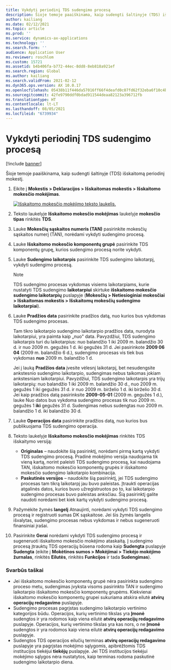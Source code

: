 ```yaml
---
title: Vykdyti periodinį TDS sudengimo procesą
description: Šioje temoje paaiškinama, kaip sudengti šaltinyje (TDS) išskaitomą periodinį mokestį.
author: kailiang
ms.date: 02/12/2021
ms.topic: article
ms.prod: ''
ms.service: dynamics-ax-applications
ms.technology: ''
ms.search.form: ''
audience: Application User
ms.reviewer: roschlom
ms.custom: 15721
ms.assetid: b4b406fa-b772-44ec-8dd8-8eb818a921ef
ms.search.region: Global
ms.author: kailiang
ms.search.validFrom: 2021-02-12
ms.dyn365.ops.version: AX 10.0.17
ms.openlocfilehash: 05438b11f446da57016ff66f4deafd0c07fd62f32eba6f10c4b08b3f1de88e6b
ms.sourcegitcommit: 42fe9790ddf0bdad911544deaa82123a396712fb
ms.translationtype: HT
ms.contentlocale: lt-LT
ms.lasthandoff: 08/05/2021
ms.locfileid: "6739934"
---
```

# <a name="run-the-periodic-tds-settlement-process"></a>Vykdyti periodinį TDS sudengimo procesą

[!include [banner](../includes/banner.md)]

Šioje temoje paaiškinama, kaip sudengti šaltinyje (TDS) išskaitomą periodinį mokestį.

1. Eikite į **Mokestis \> Deklaracijos \> Išskaitomas mokestis \> Išskaitomo mokesčio mokėjimas**.

    [![Išskaitomo mokesčio mokėjimo teksto laukelis.](./media/apac-ind-TDS-47.png)](./media/apac-ind-TDS-47.png)

2. Teksto laukelyje **Išskaitomo mokesčio mokėjimas** laukelyje **mokesčio tipas** rinkitės **TDS**.
3. Lauke **Mokesčių sąskaitos numeris (TAN)** pasirinkite mokesčių sąskaitos numerį (TAN), norėdami vykdyti sudengimo procesą.
4. Lauke **Išskaitomo mokesčio komponentų grupė** pasirinkite TDS komponentų grupę, kurios sudengimo procesą norite vykdyti.
5. Lauke **Sudengimo laikotarpis** pasirinkite TDS sudengimo laikotarpį, vykdyti sudengimo procesą.

    > [!NOTE]
    > TDS sudengimo procesas vykdomas visiems laikotarpiams, kurie nustatyti TDS sudengimo **laikotarpiui** skirtuke **išskaitomo mokesčio sudengimo laikotarpių** puslapyje (**Mokesčių \> Netiesioginiai mokesčiai \> Išskaitomas mokestis \> Išskaitomų mokesčių sudengimo laikotarpiai**).

6. Lauke **Pradžios data** pasirinkite pradžios datą, nuo kurios bus vykdomas TDS sudengimo procesas.

    Tam tikro laikotarpio sudengimo laikotarpio pradžios data, nurodyta laikotarpiui, yra paimta kaip „nuo" data. Pavyzdžiui, TDS sudengimo laikotarpis turi du laikotarpius: nuo balandžio 1 iki 2009 m. balandžio 30 d. ir nuo 2009 m. gegužės 1 d. iki gegužės 31 d. Jei pasirinkote **2009 06 04** (2009 m. balandžio 6 d.), sudengimo procesas vis tiek bus vykdomas **nuo** 2009 m. balandžio 1 d.

    Jei į lauką **Pradžios data** įvesite vėlesnį laikotarpį, bet nesudengsite ankstesnio sudengimo laikotarpio, sudengimas nebus taikomas jokiam ankstesniam laikotarpiui. Pavyzdžiui, TDS sudengimo laikotarpis yra trijų laikotarpių: nuo balandžio 1 iki 2009 m. balandžio 30 d., nuo 2009 m. gegužės 1 iki gegužės 31 d. ir nuo 2009 m. birželio 1 d. iki birželio 30 d. Jei kaip pradžios datą pasirinksite **2009-05-01** (2009 m. gegužės 1 d.), lauke Nuo datos bus vykdoma sudengimo procesas tik nuo 2009 m. gegužės 1 **iki** gegužės 31 d. Sudengimas nebus sudengtas nuo 2009 m. balandžio 1 d. iki balandžio 30 d.

7. Lauke **Operacijos data** pasirinkite pradžios datą, nuo kurios bus publikuojama TDS sudengimo operacija.
8. Teksto laukelyje **Išskaitomo mokesčio mokėjimas** rinkitės TDS išskaitymo versiją:

     - **Originalas** – naudokite šią pasirinktį, norėdami pirmą kartą vykdyti TDS sudengimo procesą. Pradinė mokėjimo versija naudojama tik vieną kartą, norint paleisti TDS sudengimo procesą, kai naudojama TAN, išskaitomo mokesčio komponentų grupės ir išskaitomo mokesčio sudengimo laikotarpio kombinacija.
    - **Paskutinės versijos** – naudokite šią pasirinktį, jei TDS sudengimo procesas tam tikrą laikotarpį jau buvo paleistas. Įtraukti operacijas atgalinės datos, kurios buvo užregistruotos po to, kai laikotarpio sudengimo procesas buvo paleistas anksčiau. Šią pasirinktį galite naudoti norėdami bet kiek kartų vykdyti sudengimo procesą.

9. Pažymėkite žymės **langelį** Atnaujinti, norėdami vykdyti TDS sudengimo procesą ir registruoti sumas DK sąskaitose. Jei šis žymės langelis išvalytas, sudengimo procesas nebus vykdomas ir nebus sugeneruoti finansiniai įrašai.
10. Pasirinkite **Gerai** norėdami vykdyti TDS sudengimo procesą ir sugeneruoti išskaitomo mokesčio mokėjimo ataskaitą. Į sudengimo procesą įtrauktų TDS operacijų būsena rodoma kaip **Sudengta** puslapyje **Sudengta** (eikite į **Mokėtinos sumos \> Mokėjimai \> Tiekėjo mokėjimo žurnalas**, rinkitės **Eilutės**, rinkitės **Funkcijos** ir tada **Sudengimas**).

### <a name="important-points"></a>Svarbūs taškai

- Jei išskaitomo mokesčio komponentų grupė nėra pasirinkta sudengimo proceso metu, sudengimas įvyksta visoms pasirinkto TAN ir sudengimo laikotarpio išskaitomo mokesčio komponentų grupėms. Kiekvienai išskaitomo mokesčio komponentų grupei sukuriama atskira eilutė **atvirų operacijų redagavimo** puslapyje.
- Sudengimo procesas pagrįstas sudengimo laikotarpio vertinimo kategorijos būdu. Operacijos, kurių vertinimo tikslas yra **Įmonė** sudengtos ir yra rodomos kaip viena eilutė **atvirų operacijų redagavimo** puslapyje. Operacijos, kurių vertinimo tikslas yra kas nors, o ne **Įmonė** sudengtos ir yra rodomos kaip viena eilutė **atvirų operacijų redagavimo** puslapyje.
- Sudengtos TDS operacijos eilučių terminas **atvirų operacijų redagavimo** puslapyje yra pagrįstas mokėjimo sąlygomis, apibrėžtomis TDS institucijos tiekėjui **tiekėjų** puslapyje. Jei TDS institucijos tiekėjui mokėjimo sąlygos nėra nustatytos, kaip terminas rodoma paskutinė sudengimo laikotarpio diena.
